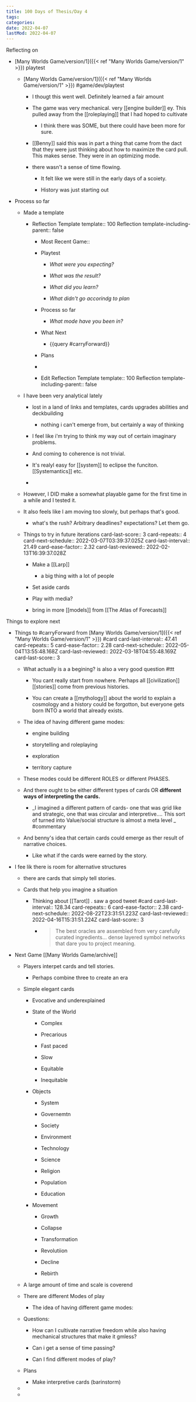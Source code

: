 ```yaml
---
title: 100 Days of Thesis/Day 4
tags:
categories:
date: 2022-04-07
lastMod: 2022-04-07
---
```

Reflecting on

  + [Many Worlds Game/version/1]({{< ref "Many Worlds Game/version/1" >}}) playtest

    + [Many Worlds Game/version/1]({{< ref "Many Worlds Game/version/1" >}}) #game/dev/playtest


      + I thougt this went well. Definitely learned a fair amount

      + The game was very mechanical. very [[engine builder]] ey. This pulled away from the [[roleplaying]]  that I had hoped to cultivate

        + I think there was SOME, but there could have been more for sure.

      + [[Benny]] said this was in part a thing that came from the dact that they were just thinking about how to maximize the card pull. This makes sense. They were in an optimizing mode.

      + there wasn't a sense of time flowing.

        + It felt like we were still in the early days of a scoiety.

        + History was just starting out

  + Process so far

    + Made a template

      + Reflection Template
template:: 100 Reflection
template-including-parent:: false
        + Most Recent Game::

        + Playtest

          + _What were you expecting?_

          + _What was the result?_

          + _What did you learn?_

          + _What didn't go accorindg to plan_

        + Process so far

          + _What mode have you been in?_

        + What Next

          + {{query #carryForward}}

        + Plans

        + 

        + Edit Reflection Template
template:: 100 Reflection
template-including-parent:: false


    + I have been very analytical lately

      + lost in a land of links and templates, cards upgrades abilities and deckbuilding

        + nothing i can't emerge from, but certainly a way of thinking

      + I feel like i'm trying to think my way out of certain imaginary problems.

      + And coming to coherence is not trivial.

      + It's realyl easy for [[system]] to eclipse the funciton. [[Systemantics]] etc.

      + 

    + However, I DID make a somewhat playable game for the first time in a while and I tested it.

    + It also feels like I am moving too slowly, but perhaps that's good.

      + what's the rush? Arbitrary deadlines? expectations? Let them go.

    + Things to try in future iterations
card-last-score:: 3
card-repeats:: 4
card-next-schedule:: 2022-03-07T03:39:37.025Z
card-last-interval:: 21.49
card-ease-factor:: 2.32
card-last-reviewed:: 2022-02-13T16:39:37.028Z

      + Make a [[Larp]]

        + a big thing with a lot of people

      + Set aside cards

      + Play with media?

      + bring in more [[models]] from [[The Atlas of Forecasts]]

Things to explore next
  + Things to #carryForward from [Many Worlds Game/version/1]({{< ref "Many Worlds Game/version/1" >}}) #card
card-last-interval:: 47.41
card-repeats:: 5
card-ease-factor:: 2.28
card-next-schedule:: 2022-05-04T13:55:48.168Z
card-last-reviewed:: 2022-03-18T04:55:48.169Z
card-last-score:: 3

    + What actually is a a begining?
 is also a very good question  #ttt

      + You cant really start from nowhere. Perhaps all [[civilization]] [[stories]] come from previous histories.

      + You can create a [[mythology]] about the world to explain a cosmology and a history could be forgotton, but everyone gets born INTO a world that already exists.

    + The idea of having different game modes:
      + engine building

      + storytelling and roleplaying

      + exploration

      + territory capture

    + These modes could be different ROLES or different PHASES.
    + And there ought to be either different types of cards OR **different ways of interpreting the cards.**
      + _I imagined a different pattern of cards- one that was grid like and strategic, one that was circular and interpretive.... This sort of  turned into Value/social structure is almost a meta level
 _ #commentary

    + And benny's idea that certain cards could emerge as ther result of narrative choices.

      + Like what if the cards were earned by the story.

  + I fee lik there is room for alternative structures

    + there are cards that simply tell stories.

    + Cards that help you imagine a situation

      + Thinking about [[Tarot]] . saw a good tweet #card 
card-last-interval:: 128.34
card-repeats:: 6
card-ease-factor:: 2.38
card-next-schedule:: 2022-08-22T23:31:51.223Z
card-last-reviewed:: 2022-04-16T15:31:51.224Z
card-last-score:: 3


        + > The best oracles are assembled from very carefully curated ingredients... dense layered symbol networks that dare you to project meaning.

  + Next Game  [[Many Worlds Game/archive]]

    + Players interpet cards and tell stories.

      + Perhaps combine three to create an era

    + Simple elegant cards
      + Evocative and underexplained

      + State of the World

        + Complex

        + Precarious

        + Fast paced

        + Slow

        + Equitable

        + Inequitable

      + Objects

        + System

        + Governemtn

        + Society

        + Environment

        + Technology

        + Science

        + Religion

        + Population

        + Education

      + Movement

        + Growth

        + Collapse

        + Transformation

        + Revolutiion

        + Decline

        + Rebirth

    + A large amount of time and scale is coverend

    + There are different Modes of play
      + The idea of having different game modes:


    + Questions:

      + How can I cultivate narrative freedom while also having mechanical structures that make it gmless?

      + Can i get a sense of time passing?

      + Can I find different modes of play?

    + Plans

      + Make interpretive cards (barinstorm)

    + 

    + 
